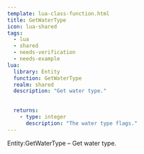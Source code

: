 ```yaml
---
template: lua-class-function.html
title: GetWaterType
icon: lua-shared
tags:
  - lua
  - shared
  - needs-verification
  - needs-example
lua:
  library: Entity
  function: GetWaterType
  realm: shared
  description: "Get water type."
  
  
  returns:
    - type: integer
      description: "The water type flags."
---
```


<div class="lua__search__keywords">
Entity:GetWaterType &#x2013; Get water type.
</div>
